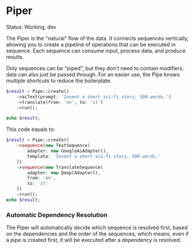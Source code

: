 # Piper

Status: Working, dev

The Piper is the "natural" flow of the data. It connects sequences vertically, allowing you to create a pipeline of
operations that can be executed in sequence. Each sequence can consume input, process data, and produce results.

Only sequences can be "piped", but they don't need to contain modifiers, data can also just be passed through. For
an easier use, the Pipe knows multiple shortcuts to reduce the boilerplate.

```php
$result = Pipe::create()
    ->aiText(prompt: 'Invent a short sci-fi story, 500 words.')
    ->translate(from: 'en', to: 'it')
    ->run();

echo $result;
```

This code equals to:

```php  
$result = Pipe::create()
    ->sequence(new TextSequence(
        adapter: new GoogleAiAdapter(),
        template: 'Invent a short sci-fi story, 500 words.'
    ))
    ->sequence(new TranslateSequence(
        adapter: new DeeplAdapter(),
        from: 'en',
        to: 'it'
    ))
    ->run();
echo $result;
```

### Automatic Dependency Resolution

The Piper will automatically decide which sequence is resolved first,
based on the dependencies and the order of the sequences, which means,
even if a pipe is created first, it will be executed after a dependency is resolved.
